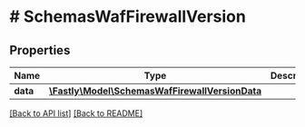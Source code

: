 # # SchemasWafFirewallVersion

## Properties

Name | Type | Description | Notes
------------ | ------------- | ------------- | -------------
**data** | [**\Fastly\Model\SchemasWafFirewallVersionData**](SchemasWafFirewallVersionData.md) |  | [optional] 


[[Back to API list]](../../README.md#endpoints) [[Back to README]](../../README.md)
